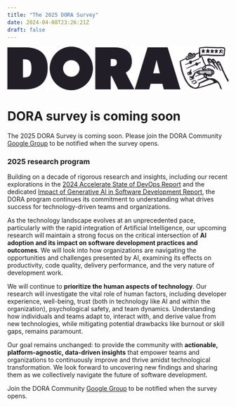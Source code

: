 ```yaml
---
title: "The 2025 DORA Survey"
date: 2024-04-08T23:26:21Z
draft: false
---
```


![DORA Survey Banner](survey-banner.png)

# DORA survey is coming soon

The 2025 DORA Survey is coming soon. Please join the DORA Community [Google Group](https://groups.google.com/g/dora-community/about) to be notified when the survey opens.

### 2025 research program

Building on a decade of rigorous research and insights, including our recent explorations in the [2024 Accelerate State of DevOps Report](/research/2024/dora-report/) and the dedicated [Impact of Generative AI in Software Development Report](/research/ai/gen-ai-report/), the DORA program continues its commitment to understanding what drives success for technology-driven teams and organizations.

As the technology landscape evolves at an unprecedented pace, particularly with the rapid integration of Artificial Intelligence, our upcoming research will maintain a strong focus on the critical intersection of **AI adoption and its impact on software development practices and outcomes**. We will look into how organizations are navigating the opportunities and challenges presented by AI, examining its effects on productivity, code quality, delivery performance, and the very nature of development work.

We will continue to **prioritize the human aspects of technology**. Our research will investigate the vital role of human factors, including developer experience, well-being, trust (both in technology like AI and within the organization), psychological safety, and team dynamics. Understanding how individuals and teams adapt to, interact with, and derive value from new technologies, while mitigating potential drawbacks like burnout or skill gaps, remains paramount.

Our goal remains unchanged: to provide the community with **actionable, platform-agnostic, data-driven insights** that empower teams and organizations to continuously improve and thrive amidst technological transformation. We look forward to uncovering new findings and sharing them as we collectively navigate the future of software development.

Join the DORA Community [Google Group](https://groups.google.com/g/dora-community/about) to be notified when the survey opens.
